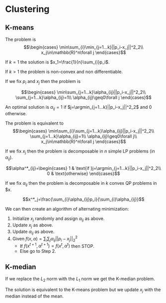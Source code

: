# Clustering

## K-means

The problem is
$$\begin{cases}
    \min\sum_{i}\min_{j=1...k}||p_i-x_j||^2_2\\
    x_j\in\mathbb{R}^n\forall j
\end{cases}$$

If $k=1$ the solution is $x_1=\frac{1}{n}\sum_{i}p_i$.

If $k>1$ the problem is non-convex and non differentiable.

If we fix $p_i$ and $x_j$ then the problem is

$$\begin{cases}
    \min\sum_{j=1...k}\alpha_{ij}||p_i-x_j||^2_2\\
    \sum_{j=1...k}\alpha_{ij}=1\\
    \alpha_{ij}\geq0\forall j
\end{cases}$$

An optimal solution is $\alpha_{ij}=1$ if $j=\argmin_{j=1...k}||p_i-x_j||^2_2$ and $0$ otherwise.

The problem is equivalent to
$$\begin{cases}
    \min\sum_{i}\sum_{j=1...k}\alpha_{ij}||p_i-x_j||^2_2\\
    \sum_{j=1...k}\alpha_{ij}=1\\
    \alpha_{ij}\geq0\forall j\\
    x_j\in\mathbb{R}^n\forall j
\end{cases}$$

If we fix $x_j$ then the problem is decomposable in $n$ simple LP problems (in $\alpha_{ij}$).

$$\alpha^*_{ij}=\begin{cases}
    1 & \text{if }j=\argmin_{j=1...k}||p_i-x_j||^2_2\\
    0 & \text{otherwise}
\end{cases}$$

If we fix $\alpha_{ij}$ then the problem is decomposable in $k$ convex QP problems in $x.

$$x^*_j=\frac{\sum_{i}\alpha_{ij}p_i}{\sum_{i}\alpha_{ij}}$$

We can then create an algorithm of alternating minimization:
1. Initialize $x_j$ randomly and assign $\alpha_{ij}$ as above.
2. Update $x_j$ as above.
3. Update $\alpha_{ij}$ as above.
4. Given $f(x,\alpha)=\sum_{i}\sum_{j}\alpha_{ij}||p_i-x_j||^2_2$
   - If $f(x^{t+1},\alpha^{t+1})=f(x^{t},\alpha^{t})$ then STOP.
   - Else go to Step 2.

## K-median

If we replace the $L_2$ norm with the $L_1$ norm we get the K-median problem.

The solution is equivalent to the K-means problem but we update $x_j$ with the median instead of the mean.
